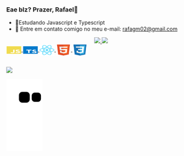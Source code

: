 ### Eae blz? Prazer, Rafael👋
- 🌱Estudando Javascript e Typescript
- 💬 Entre em contato comigo no meu e-mail: rafagm02@gmail.com
<div align="center" >
  <a href="https://github.com/rafaelzagui">
  <img height="200em" src="https://github-readme-stats.vercel.app/api?username=rafaelzagui&show_icons=true&theme=radical&include_all_commits=true&count_private=true"/>
  <img height="200em" src="https://github-readme-stats.vercel.app/api/top-langs/?username=rafaelzagui&layout=compact&langs_count=7&theme=radical"/>
</div>
<div style="display: inline_block">
  <img align="center" alt="Rafa-Js" height="20" width="40" src="https://raw.githubusercontent.com/devicons/devicon/master/icons/javascript/javascript-plain.svg">
  <img align="center" alt="Rafa-Ts" height="20" width="40" src="https://raw.githubusercontent.com/devicons/devicon/master/icons/typescript/typescript-plain.svg">
  <img align="center" alt="Rafa-React" height="30" width="40" src="https://raw.githubusercontent.com/devicons/devicon/master/icons/react/react-original.svg">
  <img align="center" alt="Rafa-HTML" height="30" width="40" src="https://raw.githubusercontent.com/devicons/devicon/master/icons/html5/html5-original.svg">
  <img align="center" alt="Rafa-CSS" height="30" width="40" src="https://raw.githubusercontent.com/devicons/devicon/master/icons/css3/css3-original.svg">
</div>
  
  ##
<div> 
  <a href="https://www.linkedin.com/in/rafael-zagui-camargo-5013171ba" target="_blank"><img src="https://img.shields.io/badge/-LinkedIn-%230077B5?style=for-the-badge&logo=linkedin&logoColor=white" target="_blank"></a> 
 
  ![Snake animation](https://github.com/rafaelzagui/rafaelzagui/blob/output/github-contribution-grid-snake.svg)
 
</div>





